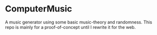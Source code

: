 # ComputerMusic

A music generator using some basic music-theory and randomness. This repo is mainly for a proof-of-concept until I rewrite it for the web.
